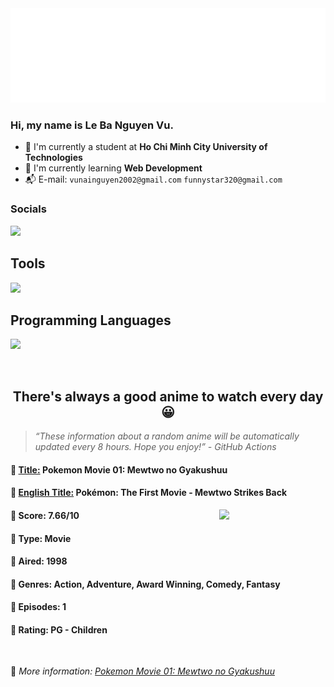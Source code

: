 
<img src="svg/nai.svg" />

<br />

<h3>Hi, my name is <strong>Le Ba Nguyen Vu</strong>.</h3>

- 🏫 I'm currently a student at **Ho Chi Minh City University of Technologies**
- 👀 I'm currently learning **Web Development**
- 📬 E-mail: `vunainguyen2002@gmail.com` `funnystar320@gmail.com`


<h3>Socials</h3>
<a target="_blank" href="https://instagram.com/vu.le1352"><img src="https://img.shields.io/badge/Instagram-%23E4405F.svg?style=for-the-badge&logo=Instagram&logoColor=white" /></a>

<p>
  <h2>Tools</h2>
  <a href="https://skillicons.dev">
    <img src="https://skillicons.dev/icons?i=git,dotnet,mongodb,express,react,nodejs,bootstrap,tailwind,laravel,docker&theme=dark" />
  </a>

  <br />

  <h2>Programming Languages</h2>

  <a href="https://skillicons.dev">
    <img src="https://skillicons.dev/icons?i=javascript,typescript,html,css,cs,php&theme=dark" />
  </a>
</p>

<br />

<h2 align="center">There's always a good anime to watch every day 😀</h2>

<blockquote>
<i>
<q>These information about a random anime will be automatically updated every 8 hours. Hope you enjoy!</q> - GitHub Actions
</i>
</blockquote>

<h4>
  <strong>🥭 <u>Title:</u></strong> Pokemon Movie 01: Mewtwo no Gyakushuu
</h4>

<h4>🌿 <u>English Title:</u> Pokémon: The First Movie - Mewtwo Strikes Back</h4>

<img align="right" width="170" src=https://cdn.myanimelist.net/images/anime/1513/140273.jpg />

<h4>🌱 Score: 7.66/10</h4>

<h4>🌲 Type: Movie</h4>

<h4>🌴 Aired: 1998</h4>

<h4>🌵 Genres: Action, Adventure, Award Winning, Comedy, Fantasy</h4>

<h4>🥑 Episodes: 1</h4>

<h4>🍏 Rating: PG - Children</h4>

<br />

🍂 *More information: [Pokemon Movie 01: Mewtwo no Gyakushuu](https://myanimelist.net/anime/528/Pokemon_Movie_01__Mewtwo_no_Gyakushuu)*
    